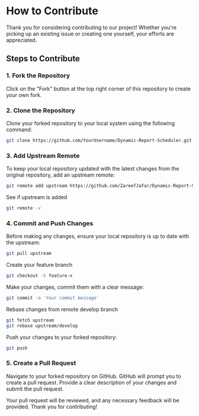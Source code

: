 # How to Contribute

Thank you for considering contributing to our project! Whether you're picking up an existing issue or creating one yourself, your efforts are appreciated.

## Steps to Contribute

### 1. Fork the Repository

Click on the "Fork" button at the top right corner of this repository to create your own fork.

### 2. Clone the Repository

Clone your forked repository to your local system using the following command:

```bash
git clone https://github.com/YourUsername/Dynamic-Report-Scheduler.git
```
### 3. Add Upstream Remote
To keep your local repository updated with the latest changes from the original repository, add an upstream remote:
```bash
git remote add upstream https://github.com/ZareefJafar/Dynamic-Report-Scheduler.git
```
See if upstream is added
```bash
git remote -v
```

### 4. Commit and Push Changes
Before making any changes, ensure your local repository is up to date with the upstream:

```bash
git pull upstream
```
Create your feature branch
```bash
git checkout -b feature-x
```
Make your changes, commit them with a clear message:
```bash
git commit -m 'Your commit message'
```
Rebase changes from remote develop branch
```bash
git fetch upstream
git rebase upstream/develop
```

Push your changes to your forked repository:
```bash
git push 
```
### 5. Create a Pull Request
Navigate to your forked repository on GitHub. GitHub will prompt you to create a pull request. Provide a clear description of your changes and submit the pull request.

Your pull request will be reviewed, and any necessary feedback will be provided. Thank you for contributing!
